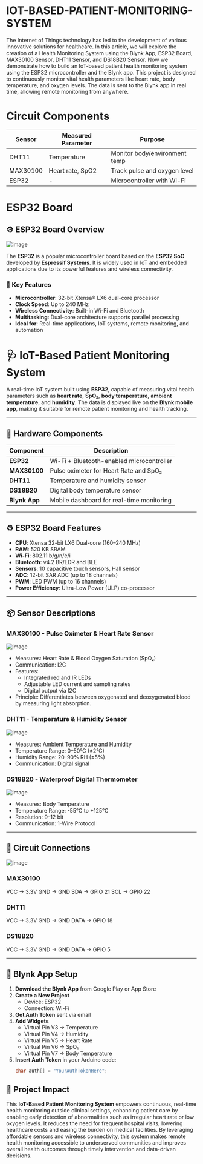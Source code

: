 # IOT-BASED-PATIENT-MONITORING-SYSTEM
The Internet of Things technology has led to the development of various innovative solutions for healthcare. In this article, we will explore the creation of a Health Monitoring System using the Blynk App, ESP32 Board, MAX30100 Sensor, DHT11 Sensor, and DS18B20 Sensor.
Now we demonstrate how to build an IoT-based patient health monitoring system using the ESP32 microcontroller and the Blynk app. This project is designed to continuously monitor vital health parameters like heart rate, body temperature, and oxygen levels. The data is sent to the Blynk app in real time, allowing remote monitoring from anywhere.

# Circuit Components
| Sensor        | Measured Parameter | Purpose                     |
|---------------|--------------------|-----------------------------|
| DHT11         | Temperature         | Monitor body/environment temp |
| MAX30100      | Heart rate, SpO2    | Track pulse and oxygen level  |
| ESP32         | -                   | Microcontroller with Wi-Fi    |

# ESP32 Board
## ⚙️ ESP32 Board Overview
![image](https://github.com/user-attachments/assets/30c9d287-6760-44ec-ade0-7e9d1b026533)

The **ESP32** is a popular microcontroller board based on the **ESP32 SoC** developed by **Espressif Systems**. It is widely used in IoT and embedded applications due to its powerful features and wireless connectivity.

### 🔑 Key Features

- **Microcontroller**: 32-bit Xtensa® LX6 dual-core processor  
- **Clock Speed**: Up to 240 MHz  
- **Wireless Connectivity**: Built-in Wi-Fi and Bluetooth  
- **Multitasking**: Dual-core architecture supports parallel processing  
- **Ideal for**: Real-time applications, IoT systems, remote monitoring, and automation
  
# 🩺 IoT-Based Patient Monitoring System

A real-time IoT system built using **ESP32**, capable of measuring vital health parameters such as **heart rate**, **SpO₂**, **body temperature**, **ambient temperature**, and **humidity**. The data is displayed live on the **Blynk mobile app**, making it suitable for remote patient monitoring and health tracking.

---

## 🔧 Hardware Components

| Component   | Description                                  |
|------------|----------------------------------------------|
| **ESP32**  | Wi-Fi + Bluetooth-enabled microcontroller     |
| **MAX30100** | Pulse oximeter for Heart Rate and SpO₂      |
| **DHT11**  | Temperature and humidity sensor               |
| **DS18B20** | Digital body temperature sensor              |
| **Blynk App** | Mobile dashboard for real-time monitoring  |

---

## ⚙️ ESP32 Board Features

- **CPU**: Xtensa 32-bit LX6 Dual-core (160–240 MHz)  
- **RAM**: 520 KB SRAM  
- **Wi-Fi**: 802.11 b/g/n/e/i  
- **Bluetooth**: v4.2 BR/EDR and BLE  
- **Sensors**: 10 capacitive touch sensors, Hall sensor  
- **ADC**: 12-bit SAR ADC (up to 18 channels)  
- **PWM**: LED PWM (up to 16 channels)  
- **Power Efficiency**: Ultra-Low Power (ULP) co-processor  

---

## 📦 Sensor Descriptions

### MAX30100 - Pulse Oximeter & Heart Rate Sensor
![image](https://github.com/user-attachments/assets/54c6cb2d-c2ee-4921-be5e-bd4bc799ac85)

- Measures: Heart Rate & Blood Oxygen Saturation (SpO₂)  
- Communication: I2C  
- Features:  
  - Integrated red and IR LEDs  
  - Adjustable LED current and sampling rates  
  - Digital output via I2C  
- Principle: Differentiates between oxygenated and deoxygenated blood by measuring light absorption.

### DHT11 - Temperature & Humidity Sensor
![image](https://github.com/user-attachments/assets/2e1af66b-49c0-4a99-bc41-42c05b5a46d4)

- Measures: Ambient Temperature and Humidity  
- Temperature Range: 0–50°C (±2°C)  
- Humidity Range: 20–90% RH (±5%)  
- Communication: Digital signal

### DS18B20 - Waterproof Digital Thermometer
![image](https://github.com/user-attachments/assets/6d2fc580-cb74-44d3-888c-85a99150893c)

- Measures: Body Temperature  
- Temperature Range: -55°C to +125°C  
- Resolution: 9–12 bit  
- Communication: 1-Wire Protocol

---

## 🧪 Circuit Connections
![image](https://github.com/user-attachments/assets/284c0b3f-17ff-4c79-97b7-9c67fb37bfae)

### MAX30100
VCC → 3.3V
GND → GND
SDA → GPIO 21
SCL → GPIO 22

### DHT11
VCC → 3.3V
GND → GND
DATA → GPIO 18

### DS18B20

VCC → 3.3V
GND → GND
DATA → GPIO 5


---

## 📱 Blynk App Setup

1. **Download the Blynk App** from Google Play or App Store  
2. **Create a New Project**  
   - Device: ESP32  
   - Connection: Wi-Fi  
3. **Get Auth Token** sent via email  
4. **Add Widgets**  
   - Virtual Pin V3 → Temperature  
   - Virtual Pin V4 → Humidity  
   - Virtual Pin V5 → Heart Rate  
   - Virtual Pin V6 → SpO₂  
   - Virtual Pin V7 → Body Temperature  
5. **Insert Auth Token** in your Arduino code:  
   ```cpp
   char auth[] = "YourAuthTokenHere";


## 🌟 Project Impact

This **IoT-Based Patient Monitoring System** empowers continuous, real-time health monitoring outside clinical settings, enhancing patient care by enabling early detection of abnormalities such as irregular heart rate or low oxygen levels. It reduces the need for frequent hospital visits, lowering healthcare costs and easing the burden on medical facilities. By leveraging affordable sensors and wireless connectivity, this system makes remote health monitoring accessible to underserved communities and improves overall health outcomes through timely intervention and data-driven decisions.



